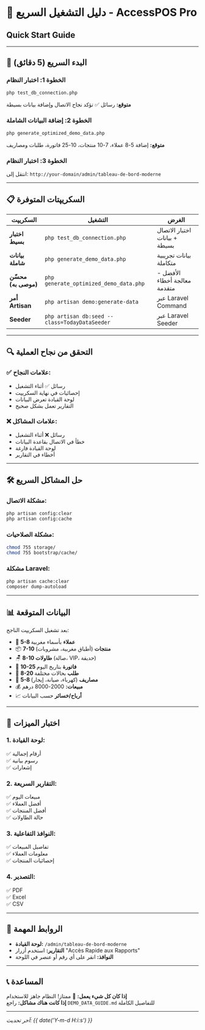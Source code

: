 # 🚀 دليل التشغيل السريع - AccessPOS Pro
## Quick Start Guide

---

## 🎯 البدء السريع (5 دقائق)

### الخطوة 1: اختبار النظام
```bash
php test_db_connection.php
```
**متوقع:** رسائل ✅ تؤكد نجاح الاتصال وإضافة بيانات بسيطة

### الخطوة 2: إضافة البيانات الشاملة
```bash
php generate_optimized_demo_data.php
```
**متوقع:** إضافة 5-8 عملاء، 7-10 منتجات، 10-25 فاتورة، طلبات ومصاريف

### الخطوة 3: اختبار النظام
انتقل إلى: `http://your-domain/admin/tableau-de-bord-moderne`

---

## 📋 السكريپتات المتوفرة

| السكريپت | التشغيل | الغرض |
|----------|---------|-------|
| **اختبار بسيط** | `php test_db_connection.php` | اختبار الاتصال + بيانات بسيطة |
| **بيانات شاملة** | `php generate_demo_data.php` | بيانات تجريبية متكاملة |
| **محسّن (موصى به)** | `php generate_optimized_demo_data.php` | الأفضل - معالجة أخطاء متقدمة |
| **أمر Artisan** | `php artisan demo:generate-data` | عبر Laravel Command |
| **Seeder** | `php artisan db:seed --class=TodayDataSeeder` | عبر Laravel Seeder |

---

## 🔍 التحقق من نجاح العملية

### ✅ علامات النجاح:
- رسائل ✅ أثناء التشغيل
- إحصائيات في نهاية السكريپت
- لوحة القيادة تعرض البيانات
- التقارير تعمل بشكل صحيح

### ❌ علامات المشاكل:
- رسائل ❌ أثناء التشغيل
- خطأ في الاتصال بقاعدة البيانات
- لوحة القيادة فارغة
- أخطاء في التقارير

---

## 🛠️ حل المشاكل السريع

### مشكلة الاتصال:
```bash
php artisan config:clear
php artisan config:cache
```

### مشكلة الصلاحيات:
```bash
chmod 755 storage/
chmod 755 bootstrap/cache/
```

### مشكلة Laravel:
```bash
php artisan cache:clear
composer dump-autoload
```

---

## 📊 البيانات المتوقعة

بعد تشغيل السكريپت الناجح:
- 👥 **5-8 عملاء** بأسماء مغربية
- 📦 **7-10 منتجات** (أطباق مغربية، مشروبات)
- 🪑 **8-10 طاولات** (صالة، VIP، حديقة)
- 🧾 **10-25 فاتورة** بتاريخ اليوم
- 📝 **8-20 طلب** بحالات مختلفة
- 💸 **5-8 مصاريف** (كهرباء، صيانة، إيجار)
- 💰 **مبيعات:** 2000-8000 درهم
- 📈 **أرباح/خسائر** حسب البيانات

---

## 🎯 اختبار الميزات

### 1. لوحة القيادة:
✅ أرقام إجمالية  
✅ رسوم بيانية  
✅ إشعارات  

### 2. التقارير السريعة:
✅ مبيعات اليوم  
✅ أفضل العملاء  
✅ أفضل المنتجات  
✅ حالة الطاولات  

### 3. النوافذ التفاعلية:
✅ تفاصيل المبيعات  
✅ معلومات العملاء  
✅ إحصائيات المنتجات  

### 4. التصدير:
✅ PDF  
✅ Excel  
✅ CSV  

---

## 🔗 الروابط المهمة

- **لوحة القيادة:** `/admin/tableau-de-bord-moderne`
- **التقارير:** استخدم أزرار "Accès Rapide aux Rapports"
- **النوافذ:** انقر على أي رقم أو عنصر في اللوحة

---

## 📞 المساعدة

**إذا كان كل شيء يعمل:** 🎉 ممتاز! النظام جاهز للاستخدام  
**إذا كانت هناك مشاكل:** راجع `DEMO_DATA_GUIDE.md` للتفاصيل الكاملة

---

*آخر تحديث: {{ date('Y-m-d H:i:s') }}*
